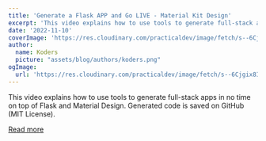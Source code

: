 ```yaml
---
title: 'Generate a Flask APP and Go LIVE - Material Kit Design'
excerpt: 'This video explains how to use tools to generate full-stack apps in no time on top of Flask and Material Design. Generated code is saved on GitHub (MIT License).'
date: '2022-11-10'
coverImage: 'https://res.cloudinary.com/practicaldev/image/fetch/s--6Cjgix8I--/c_imagga_scale,f_auto,fl_progressive,h_420,q_auto,w_1000/https://dev-to-uploads.s3.amazonaws.com/uploads/articles/kbpb9noxs3xk1rndbhru.png'
author:
  name: Koders
  picture: "assets/blog/authors/koders.png"
ogImage:
  url: 'https://res.cloudinary.com/practicaldev/image/fetch/s--6Cjgix8I--/c_imagga_scale,f_auto,fl_progressive,h_420,q_auto,w_1000/https://dev-to-uploads.s3.amazonaws.com/uploads/articles/kbpb9noxs3xk1rndbhru.png'
---
```


This video explains how to use tools to generate full-stack apps in no time on top of Flask and Material Design. Generated code is saved on GitHub (MIT License).

[Read more](https://dev.to/sm0ke/generate-a-flask-app-and-go-live-material-kit-design-be3)
